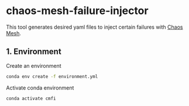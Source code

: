 # chaos-mesh-failure-injector

This tool generates desired yaml files to inject certain failures with [Chaos Mesh](https://chaos-mesh.org/).

## 1. Environment

Create an environment
```sh
conda env create -f environment.yml
```

Activate conda environment
```sh
conda activate cmfi
```
